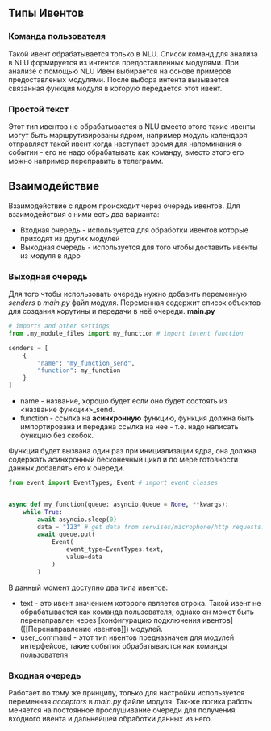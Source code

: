 ## Типы Ивентов
### Команда пользователя 
Такой ивент обрабатывается только в NLU. Список команд для анализа в NLU формируется из интентов предоставленных модулями.
При анализе с помощью NLU Ивен выбирается на основе примеров предоставленых модулями. После выбора интента вызывается связанная функция модуля в которую передается этот ивент.

### Простой текст
Этот тип ивентов не обрабатывается в NLU вместо этого такие ивенты могут быть маршрутизированы ядром, например модуль календаря отправляет такой ивент когда наступает время для напоминания о событии - его не надо обрабатывать как команду, вместо этого его можно например переправить в телеграмм.

## Взаимодействие
Взаимодействие с ядром происходит через очередь ивентов. Для взаимодействия с ними есть два варианта:
- Входная очередь - используется для обработки ивентов которые приходят из других модулей
- Выходная очередь - используется для того чтобы доставить ивенты из модуля в ядро
### Выходная очередь
Для того чтобы использовать очередь нужно добавить переменную *senders* в *main.py* файл модуля. Переменная содержит список объектов для создания корутины и передачи в неё очереди.
**main.py**
```python
# imports and other settings
from .my_module_files import my_function # import intent function

senders = [  
    {        
	    "name": "my_function_send",  
        "function": my_function  
    }  
]  

```
- name - название, хорошо будет если оно будет состоять из <название функции>\_send.
- function - ссылка на **асинхронную** функцию, функция должна быть импортирована и передана ссылка на нее - т.е. надо написать функцию без скобок.

Функция будет вызвана один раз при инициализации ядра, она должна содержать асинхронный бесконечный цикл и по мере готовности данных добавлять его к очереди.

```python
from event import EventTypes, Event # import event classes


async def my_function(queue: asyncio.Queue = None, **kwargs):  
    while True:  
        await asyncio.sleep(0)  
        data = "123" # get data from servises/microphone/http requests...
		await queue.put(
			Event(  
				event_type=EventTypes.text,
				value=data
			)  
		)
```
В данный момент доступно два типа ивентов:
- text - это ивент значением которого является строка. Такой ивент не обрабатывается как команда пользователя, однако он может быть перенаправлен через [конфигурацию подключения ивентов]([[Перенаправление ивентов]]) модулей.
- user_command - этот тип ивентов предназначен для модулей интерфейсов, такие события обрабатываются как команды пользователя

### Входная очередь
Работает по тому же принципу, только для настройки используется переменная *acceptors* в *main.py* файле модуля. Так-же логика работы меняется на постоянное прослушивание очереди для получения входного ивента и дальнейшей обработки данных из него.